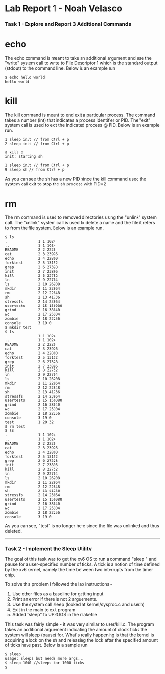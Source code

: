 # Lab Report 1 - Noah Velasco

### Task 1 - Explore and Report 3 Additional Commands

# echo

The echo command is meant to take an additional argument and use the "write" system call to write to File Descriptor 1
which is the standard output (stdout) to the command line. Below is an example run 

```
$ echo hello world
hello world
```

# kill
The kill command is meant to end exit a particular process. The command takes a number (int) that indicates a process identifier or PID. The "exit" system call is used to exit the indicated process @ PID. Below is an example run. 

```
1 sleep init // from Ctrl + p
2 sleep init // from Ctrl + p

$ kill 2
init: starting sh

1 sleep init // from Ctrl + p
9 sleep sh // from Ctrl + p
```
As you can see the sh has a new PID since the kill command used the system call exit to stop the sh process with PID=2

# rm 
The rm command is used to removed directories using the "unlink" system call. The "unlink" system call is used to delete a name and the file it refers to from the file system. Below is an example run. 

```
$ ls
.              1 1 1024
..             1 1 1024
README         2 2 2226
cat            2 3 23976
echo           2 4 22800
forktest       2 5 13152
grep           2 6 27328
init           2 7 23896
kill           2 8 22752
ln             2 9 22704
ls             2 10 26208
mkdir          2 11 22864
rm             2 12 22848
sh             2 13 41736
stressfs       2 14 23864
usertests      2 15 156080
grind          2 16 38040
wc             2 17 25104
zombie         2 18 22256
console        3 19 0
$ mkdir test
$ ls
.              1 1 1024
..             1 1 1024
README         2 2 2226
cat            2 3 23976
echo           2 4 22800
forktest       2 5 13152
grep           2 6 27328
init           2 7 23896
kill           2 8 22752
ln             2 9 22704
ls             2 10 26208
mkdir          2 11 22864
rm             2 12 22848
sh             2 13 41736
stressfs       2 14 23864
usertests      2 15 156080
grind          2 16 38040
wc             2 17 25104
zombie         2 18 22256
console        3 19 0
test           1 20 32
$ rm test
$ ls
.              1 1 1024
..             1 1 1024
README         2 2 2226
cat            2 3 23976
echo           2 4 22800
forktest       2 5 13152
grep           2 6 27328
init           2 7 23896
kill           2 8 22752
ln             2 9 22704
ls             2 10 26208
mkdir          2 11 22864
rm             2 12 22848
sh             2 13 41736
stressfs       2 14 23864
usertests      2 15 156080
grind          2 16 38040
wc             2 17 25104
zombie         2 18 22256
console        3 19 0
```
As you can see, "test" is no longer here since the file was unlinked and thus deleted. 

---

### Task 2 - Implement the Sleep Utility

The goal of this task was to get the xv6 OS to run a command "sleep <time>" and pause for a user-specified number of ticks. A tick is a notion of time defined by the xv6 kernel, namely the time between two interrupts from the timer chip.


To solve this problem I followed the lab instructions - 

1. Use other files as a baseline for getting input
2. Print an error if there is not 2 arguements.
3. Use the system call sleep (looked at kernel/sysproc.c and user.h)
4. Exit in the main to exit program
5. Added "sleep" to UPROGS in the makefile

This task was fairly simple - it was very similar to user/kill.c. The program takes an additional arguement indicating the amount of clock ticks the system will sleep (pause) for. What's really happening is that the kernel is acquiring a lock on the sh and releasing the lock after the specified amount of ticks have past. Below is a sample run

```
$ sleep    
usage: sleeps but needs more args...
$ sleep 1000 //sleeps for 1000 ticks
$
```



